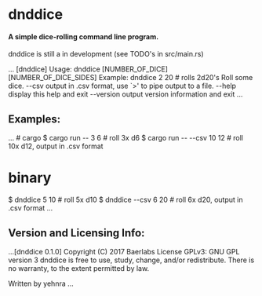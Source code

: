 <h1>dnddice</h1>
<h4>A simple dice-rolling command line program.</h4>
dnddice is still a in development (see TODO's in src/main.rs)

...
[dnddice]
Usage: dnddice [NUMBER_OF_DICE] [NUMBER_OF_DICE_SIDES]
Example: dnddice 2 20         # rolls 2d20's
Roll some dice.
  --csv                 output in .csv format, use `>' to pipe output to a file.
  --help                display this help and exit
  --version             output version information and exit
...

<h2>Examples:</h2>
...
# cargo
$ cargo run -- 3 6          # roll 3x d6
$ cargo run -- --csv 10 12  # roll 10x d12, output in .csv format

# binary
$ dnddice 5 10              # roll 5x d10
$ dnddice --csv 6 20        # roll 6x d20, output in .csv format
...

<h2>Version and Licensing Info:</h2>
...[dnddice 0.1.0]
Copyright (C) 2017 Baerlabs
License GPLv3: GNU GPL version 3 <http://gnu.org/licenses/gpl.html>
dnddice is free to use, study, change, and/or redistribute.
There is no warranty, to the extent permitted by law.

Written by yehnra
...
